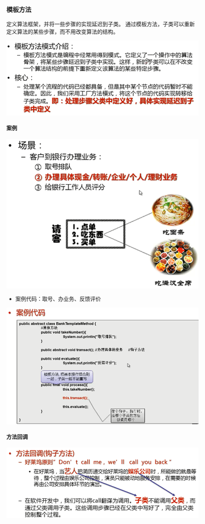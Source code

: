 ### 模板方法

定义算法框架，并将一些步骤的实现延迟到子类。
通过模板方法，子类可以重新定义算法的某些步骤，而不用改变算法的结构。

![模板方法](模板方法.png)

#### 案例

![案例1](案例1.png)

- 案例代码：取号、办业务、反馈评价

![案例2](案例2.png)

#### 方法回调

![方法回调](方法回调.png)